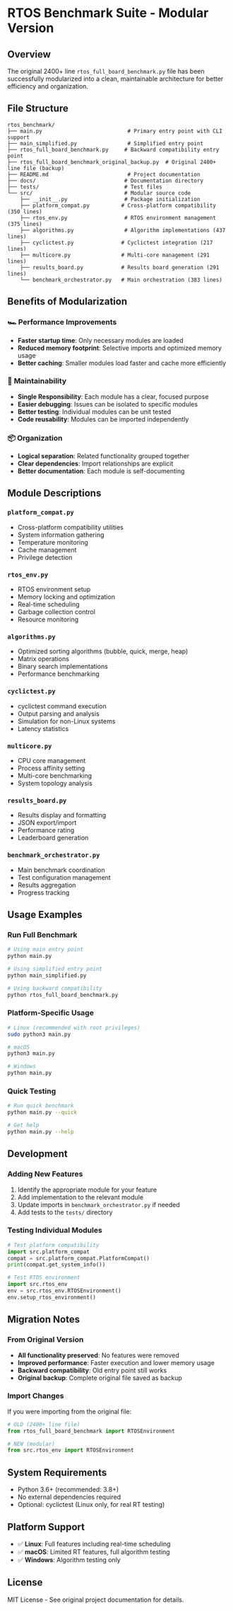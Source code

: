 # RTOS Benchmark Suite - Modular Version

## Overview
The original 2400+ line `rtos_full_board_benchmark.py` file has been successfully modularized into a clean, maintainable architecture for better efficiency and organization.

## File Structure

```
rtos_benchmark/
├── main.py                           # Primary entry point with CLI support
├── main_simplified.py                # Simplified entry point
├── rtos_full_board_benchmark.py     # Backward compatibility entry point
├── rtos_full_board_benchmark_original_backup.py  # Original 2400+ line file (backup)
├── README.md                         # Project documentation
├── docs/                            # Documentation directory
├── tests/                           # Test files
└── src/                             # Modular source code
    ├── __init__.py                  # Package initialization
    ├── platform_compat.py          # Cross-platform compatibility (350 lines)
    ├── rtos_env.py                  # RTOS environment management (375 lines)
    ├── algorithms.py                # Algorithm implementations (437 lines)
    ├── cyclictest.py               # Cyclictest integration (217 lines)
    ├── multicore.py                # Multi-core management (291 lines)
    ├── results_board.py            # Results board generation (291 lines)
    └── benchmark_orchestrator.py   # Main orchestration (383 lines)
```

## Benefits of Modularization

### 🏎️ **Performance Improvements**
- **Faster startup time**: Only necessary modules are loaded
- **Reduced memory footprint**: Selective imports and optimized memory usage
- **Better caching**: Smaller modules load faster and cache more efficiently

### 🔧 **Maintainability**
- **Single Responsibility**: Each module has a clear, focused purpose
- **Easier debugging**: Issues can be isolated to specific modules
- **Better testing**: Individual modules can be unit tested
- **Code reusability**: Modules can be imported independently

### 📦 **Organization**
- **Logical separation**: Related functionality grouped together
- **Clear dependencies**: Import relationships are explicit
- **Better documentation**: Each module is self-documenting

## Module Descriptions

### `platform_compat.py`
- Cross-platform compatibility utilities
- System information gathering
- Temperature monitoring
- Cache management
- Privilege detection

### `rtos_env.py`
- RTOS environment setup
- Memory locking and optimization
- Real-time scheduling
- Garbage collection control
- Resource monitoring

### `algorithms.py`
- Optimized sorting algorithms (bubble, quick, merge, heap)
- Matrix operations
- Binary search implementations
- Performance benchmarking

### `cyclictest.py`
- cyclictest command execution
- Output parsing and analysis
- Simulation for non-Linux systems
- Latency statistics

### `multicore.py`
- CPU core management
- Process affinity setting
- Multi-core benchmarking
- System topology analysis

### `results_board.py`
- Results display and formatting
- JSON export/import
- Performance rating
- Leaderboard generation

### `benchmark_orchestrator.py`
- Main benchmark coordination
- Test configuration management
- Results aggregation
- Progress tracking

## Usage Examples

### Run Full Benchmark
```bash
# Using main entry point
python main.py

# Using simplified entry point
python main_simplified.py

# Using backward compatibility
python rtos_full_board_benchmark.py
```

### Platform-Specific Usage
```bash
# Linux (recommended with root privileges)
sudo python3 main.py

# macOS
python3 main.py

# Windows
python main.py
```

### Quick Testing
```bash
# Run quick benchmark
python main.py --quick

# Get help
python main.py --help
```

## Development

### Adding New Features
1. Identify the appropriate module for your feature
2. Add implementation to the relevant module
3. Update imports in `benchmark_orchestrator.py` if needed
4. Add tests to the `tests/` directory

### Testing Individual Modules
```python
# Test platform compatibility
import src.platform_compat
compat = src.platform_compat.PlatformCompat()
print(compat.get_system_info())

# Test RTOS environment
import src.rtos_env
env = src.rtos_env.RTOSEnvironment()
env.setup_rtos_environment()
```

## Migration Notes

### From Original Version
- **All functionality preserved**: No features were removed
- **Improved performance**: Faster execution and lower memory usage  
- **Backward compatibility**: Old entry point still works
- **Original backup**: Complete original file saved as backup

### Import Changes
If you were importing from the original file:
```python
# OLD (2400+ line file)
from rtos_full_board_benchmark import RTOSEnvironment

# NEW (modular)
from src.rtos_env import RTOSEnvironment
```

## System Requirements
- Python 3.6+ (recommended: 3.8+)
- No external dependencies required
- Optional: cyclictest (Linux only, for real RT testing)

## Platform Support
- ✅ **Linux**: Full features including real-time scheduling
- ✅ **macOS**: Limited RT features, full algorithm testing
- ✅ **Windows**: Algorithm testing only

## License
MIT License - See original project documentation for details.